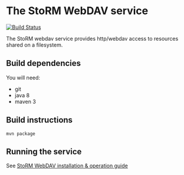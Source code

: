 # The StoRM WebDAV service

[![Build Status](https://travis-ci.org/italiangrid/storm-webdav.svg?branch=master)](https://travis-ci.org/italiangrid/storm-webdav)

The StoRM webdav service provides http/webdav access
to resources shared on a filesystem.

## Build dependencies

You will need:

- git
- java 8
- maven 3

## Build instructions

    mvn package

## Running the service

See [StoRM WebDAV installation & operation guide](doc/storm-webdav-guide.md)
